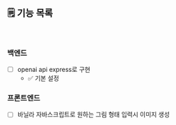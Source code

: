## 🗒️ 기능 목록

<br>

### 백엔드

- [ ] openai api express로 구현<br>
  - ✅ 기본 설정 <br>

### 프론트엔드

- [ ] 바닐라 자바스크립트로 원하는 그림 형태 입력시 이미지 생성<br>
